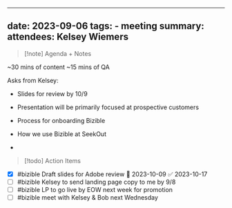 
---
date: 2023-09-06
tags:  - meeting
summary: 
attendees: Kelsey Wiemers
---

> [!note] Agenda + Notes

~30 mins of content
~15 mins of QA

Asks from Kelsey:
- Slides for review by 10/9

- Presentation will be primarily focused at prospective customers
- Process for onboarding Bizible
- How we use Bizible at SeekOut
- 

> [!todo] Action Items

- [x] #bizible Draft slides for Adobe review 📅 2023-10-09 ✅ 2023-10-17
- [ ] #bizible Kelsey to send landing page copy to me by 9/8
- [ ] #bizible LP to go live by EOW next week for promotion
- [ ] #bizible meet with Kelsey & Bob next Wednesday
